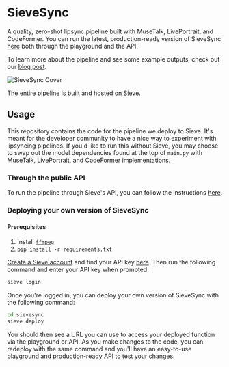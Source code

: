 # SieveSync

A quality, zero-shot lipsync pipeline built with MuseTalk, LivePortrait, and CodeFormer. You can run the latest, production-ready version of SieveSync [here](https://www.sievedata.com/functions/sieve/lipsync) both through the playground and the API.

To learn more about the pipeline and see some example outputs, check out our [blog post](https://www.sievedata.com/blog/sievesync-zero-shot-lipsync-api-developers).

![SieveSync Cover](https://storage.googleapis.com/sieve-public-data/sievesync/sievesync-cover.webp)

The entire pipeline is built and hosted on [Sieve](https://sievedata.com).

## Usage

This repository contains the code for the pipeline we deploy to Sieve. It's meant for the developer community to have a nice way to experiment with lipsyncing pipelines. If you'd like to run this without Sieve, you may choose to swap out the model dependencies found at the top of `main.py` with MuseTalk, LivePortrait, and CodeFormer implementations.

### Through the public API

To run the pipeline through Sieve's API, you can follow the instructions [here](https://www.sievedata.com/functions/sieve/lipsync/guide).

### Deploying your own version of SieveSync

#### Prerequisites
1. Install [`ffmpeg`](https://ffmpeg.org/download.html)
2. `pip install -r requirements.txt`

[Create a Sieve account](https://www.sievedata.com/dashboard) and find your API key [here](https://www.sievedata.com/dashboard/settings). Then run the following command and enter your API key when prompted:

```bash
sieve login
```

Once you're logged in, you can deploy your own version of SieveSync with the following command:

```bash
cd sievesync
sieve deploy
```

You should then see a URL you can use to access your deployed function via the playground or API. As you make changes to the code, you can redeploy with the same command and you'll have an easy-to-use playground and production-ready API to test your changes.
